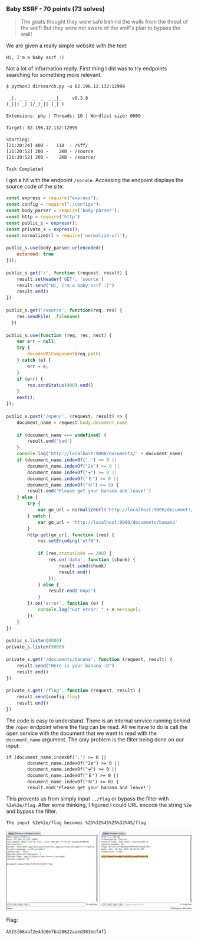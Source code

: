 ### Baby SSRF - 70 points (73 solves)

> The goats thought they were safe behind the walls from the threat of the wolf!
> But they were not aware of the wolf's plan to bypass the wall!


We are given a really simple website with the text:

`Hi, I'm a baby ssrf :)`

Not a lot of information really. First thing I did was to try endpoints searching for something more relevant. 

```
$ python3 dirsearch.py -u 82.196.12.132:12999

 _|. _ _  _  _  _ _|_    v0.3.8
(_||| _) (/_(_|| (_| )

Extensions: php | Threads: 10 | Wordlist size: 6009

Target: 82.196.12.132:12999

Starting:
[21:20:24] 400 -   11B  - /%ff/
[21:20:52] 200 -    2KB - /source
[21:20:52] 200 -    2KB - /source/

Task Completed
```

I got a hit with the endpoint `/soruce`. Accessing the endpoint displays the source code of the site:

```javascript
const express = require("express");
const config = require("./configs");
const body_parser = require('body-parser');
const http = require('http')
const public_s = express();
const private_s = express();
const normalizeUrl = require('normalize-url');

public_s.use(body_parser.urlencoded({
    extended: true
}));

public_s.get('/', function (request, result) {
    result.setHeader('GET', 'source')
    result.send("Hi, I'm a baby ssrf :)")
    result.end()
})

public_s.get('/source', function(req, res) {
    res.sendFile(__filename)
  })

public_s.use(function (req, res, next) {
    var err = null;
    try {
        decodeURIComponent(req.path)
    } catch (e) {
        err = e;
    }
    if (err) {
        res.sendStatus(400).end()
    }
    next();
});

public_s.post('/open/', (request, result) => {
    document_name = request.body.document_name

    if (document_name === undefined) {
        result.end('bad')
    }
    console.log('http://localhost:9000/documents/' + document_name)
    if (document_name.indexOf('.') >= 0 ||
        document_name.indexOf("2e") >= 0 ||
        document_name.indexOf("┮") >= 0 ||
        document_name.indexOf("Ｅ") >= 0 ||
        document_name.indexOf("Ｎ") >= 0) {
        result.end('Please get your banana and leave!')
    } else {
        try {
            var go_url = normalizeUrl('http://localhost:9000/documents/' + document_name)
        } catch {
            var go_url = 'http://localhost:9000/documents/banana'
        }
        http.get(go_url, function (res) {
            res.setEncoding('utf8');

            if (res.statusCode == 200) {
                res.on('data', function (chunk) {
                    result.send(chunk)
                    result.end()
                });
            } else {
                result.end('Oops')
            }
        }).on('error', function (e) {
            console.log("Got error: " + e.message);
        });
    }
})

public_s.listen(8000)
private_s.listen(9000)

private_s.get('/documents/banana', function (request, result) {
    result.send("Here is your banana :D")
    result.end()
})

private_s.get('/flag', function (request, result) {
    result.send(config.flag)
    result.end()
})
```

The code is easy to understand. There is an internal service running behind the `/open` endpoint where the flag can be read. All we have to do is call the open service with the document that we want to read with the `document_name` argument. The only problem is the filter being done on our input:

```
if (document_name.indexOf('.') >= 0 ||
        document_name.indexOf("2e") >= 0 ||
        document_name.indexOf("┮") >= 0 ||
        document_name.indexOf("Ｅ") >= 0 ||
        document_name.indexOf("Ｎ") >= 0) {
        result.end('Please get your banana and leave!')
```

This prevents us from simply input `../flag` or bypass the filter with `%2e%2e/flag`. After some thinking, I figured I could URL encode the string `%2e` and bypass the filter. 

```
The input %2e%2e/flag becomes %25%32%45%25%32%45/flag
```

![burp_ssrf](https://github.com/diogoaj/ctf-writeups/blob/master/2019/asis-quals/web/baby-ssrf/resources/baby_ssrf.png)


Flag:

`
ASIS{68aaf2e4dd0e7ba28622aaed383bef4f}
`



